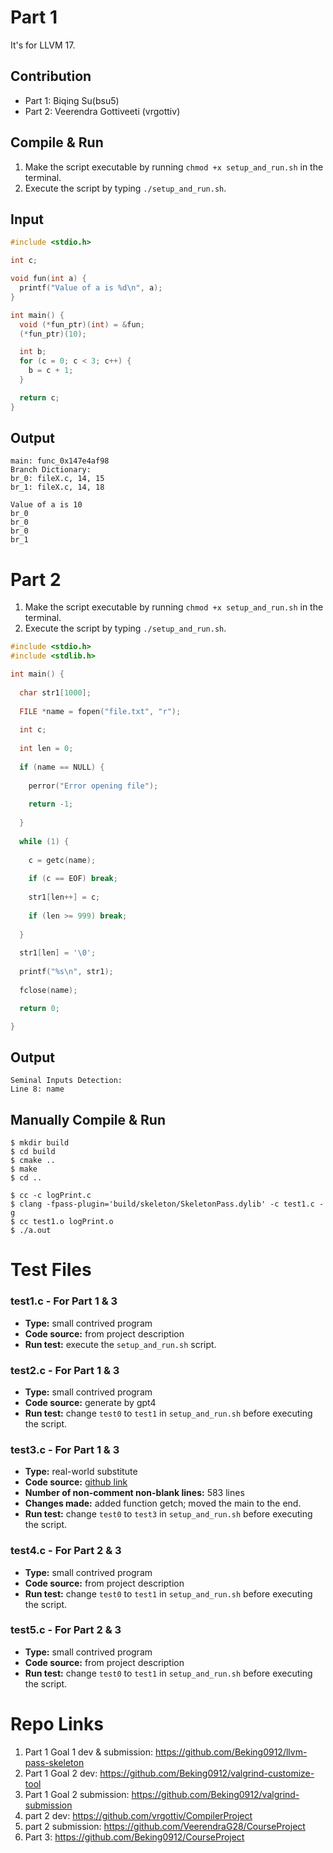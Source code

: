 # Part 1

It's for LLVM 17.

## Contribution
- Part 1: Biqing Su(bsu5)
- Part 2: Veerendra Gottiveeti (vrgottiv)

## Compile & Run
1. Make the script executable by running `chmod +x setup_and_run.sh` in the terminal.
2. Execute the script by typing `./setup_and_run.sh`.

## Input
```c
#include <stdio.h>

int c;

void fun(int a) {
  printf("Value of a is %d\n", a);
}

int main() {
  void (*fun_ptr)(int) = &fun;
  (*fun_ptr)(10);

  int b;
  for (c = 0; c < 3; c++) {
    b = c + 1;
  }

  return c;
}
```

## Output
```
main: func_0x147e4af98
Branch Dictionary:
br_0: fileX.c, 14, 15
br_1: fileX.c, 14, 18

Value of a is 10
br_0
br_0
br_0
br_1
```

# Part 2

1. Make the script executable by running `chmod +x setup_and_run.sh` in the terminal.
2. Execute the script by typing `./setup_and_run.sh`.

```c
#include <stdio.h>
#include <stdlib.h> 

int main() {
  
  char str1[1000]; 
  
  FILE *name = fopen("file.txt", "r"); 
  
  int c; 
    
  int len = 0;
    
  if (name == NULL) {
    
    perror("Error opening file");
    
    return -1;
  
  }
  
  while (1) {
  
    c = getc(name);
    
    if (c == EOF) break;
        
    str1[len++] = c;
        
    if (len >= 999) break; 
  
  }
    
  str1[len] = '\0'; 
    
  printf("%s\n", str1); 
  
  fclose(name);

  return 0;

}
```

## Output
```
Seminal Inputs Detection:
Line 8: name
```


## Manually Compile & Run
```
$ mkdir build
$ cd build
$ cmake ..
$ make
$ cd ..

$ cc -c logPrint.c
$ clang -fpass-plugin='build/skeleton/SkeletonPass.dylib' -c test1.c -g
$ cc test1.o logPrint.o
$ ./a.out
```

# Test Files

### **test1.c** - For Part 1 & 3
- **Type:** small contrived program
- **Code source:** from project description
- **Run test:** execute the `setup_and_run.sh` script.

### **test2.c** - For Part 1 & 3
- **Type:** small contrived program
- **Code source:** generate by gpt4
- **Run test:** change `test0` to `test1` in `setup_and_run.sh` before executing the script.

### **test3.c** - For Part 1 & 3
- **Type:** real-world substitute
- **Code source:** [github link](https://github.com/ssoad/Employee-Management-System/blob/master/Employee%20Management%20System-github.c)
- **Number of non-comment non-blank lines:** 583 lines
- **Changes made:** added function getch; moved the main to the end.
- **Run test:** change `test0` to `test3` in `setup_and_run.sh` before executing the script.

### **test4.c** - For Part 2 & 3
- **Type:** small contrived program
- **Code source:** from project description
- **Run test:** change `test0` to `test1` in `setup_and_run.sh` before executing the script.

### **test5.c** - For Part 2 & 3
- **Type:** small contrived program
- **Code source:** from project description
- **Run test:** change `test0` to `test1` in `setup_and_run.sh` before executing the script.

# Repo Links
1. Part 1 Goal 1 dev & submission: https://github.com/Beking0912/llvm-pass-skeleton
2. Part 1 Goal 2 dev: https://github.com/Beking0912/valgrind-customize-tool
3. Part 1 Goal 2 submission: https://github.com/Beking0912/valgrind-submission
4. part 2 dev: https://github.com/vrgottiv/CompilerProject
5. part 2 submission: https://github.com/VeerendraG28/CourseProject
6. Part 3: https://github.com/Beking0912/CourseProject
